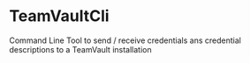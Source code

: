 # TeamVaultCli
Command Line Tool to send / receive credentials ans credential descriptions to a TeamVault installation
